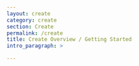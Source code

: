 ```yaml
---
layout: create
category: create
section: Create
permalink: /create
title: Create Overview / Getting Started
intro_paragraph: >

---
```

